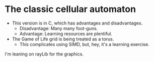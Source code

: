 # The classic cellular automaton

- This version is in C, which has advantages and disadvantages.
  - Disadvantage: Many many foot-guns.
  - Advantage: Learning resources are plentiful.
- The Game of Life grid is being treated as a torus.
  - This complicates using SIMD, but, hey, it's a learning exercise.

I'm leaning on rayLib for the graphics.
